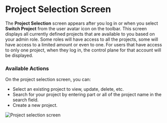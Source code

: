# Project Selection Screen

The **Project Selection** screen appears after you log in or when you select **Switch Project** from the user avatar icon on the toolbar. This screen displays all currently defined projects that are available to you based on your admin role. Some roles will have access to all the projects, some will have access to a limited amount or even to one. For users that have access to only one project, when they log in, the control plane for that account will be displayed.

### Available Actions

On the project selection screen, you can:

* Select an existing project to view, update, delete, etc.
* Search for your project by entering part or all of the project name in the search field.
* Create a new project.

![Project selection screen](https://files.readme.io/d1b9c09-newproject.PNG)



